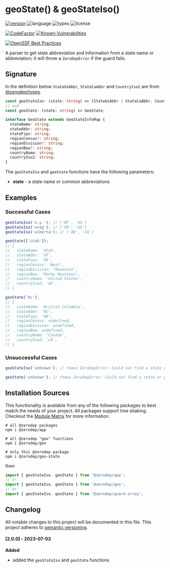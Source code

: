 # geoState() & geoStateIso()

[![version](https://img.shields.io/npm/v/@zerodep/geo-state?style=flat-square&color=blue)](https://www.npmjs.com/package/@zerodep/geo-state)
![language](https://img.shields.io/badge/typescript-100%25-blue?style=flat-square)
![types](https://img.shields.io/badge/types-included-blue?style=flat-square)
![license](https://img.shields.io/github/license/cdepage/zerodep?color=blue&style=flat-square)

[![CodeFactor](https://www.codefactor.io/repository/github/cdepage/zerodep/badge)](https://www.codefactor.io/repository/github/cdepage/zerodep)
[![Known Vulnerabilities](https://snyk.io/test/github/cdepage/zerodep/badge.svg)](https://snyk.io/test/github/cdepage/zerodep)

[![OpenSSF Best Practices](https://www.bestpractices.dev/projects/9225/badge)](https://www.bestpractices.dev/projects/9225)

A parser to get state abbreviation and information from a state name or abbreviation; it will throw a `ZeroDepError` if the guard fails.

## Signature

In the definition below `StateUsAbbr`, `StateCaAbbr` and `CountryIso2` are from [@zerodep/types](/types.md).

```typescript
const geoStateIso: (state: string) => [StateUsAbbr | StateCaAbbr, CountryIso2];
// and
const geoState: (state: string) => GeoState;

interface GeoState extends GeoStateInfoMap {
  stateName: string;
  stateAbbr: string;
  stateFips: string;
  regionCensus?: string;
  regionDivision?: string;
  regionBea?: string;
  countryName: string;
  countryIso2: string;
}
```

The `geoStateIso` and `geoState` functions have the following parameters:

- **state** - a state name or common abbreviations

## Examples

### Successful Cases

```javascript
geoStateIso('n.y.'); // ['NY', 'US']
geoStateIso('oreg'); // ['OR', 'US']
geoStateIso('alberta'); // ['AB', 'CA']

geoState(['utah']);
// {
//   stateName: 'Utah',
//   stateAbbr: 'UT',
//   stateFips: '49',
//   regionCensus: 'West',
//   regionDivision: 'Mountain',
//   regionBea: 'Rocky Mountain',
//   countryName: 'United States',
//   countryIso2: 'US',
// }

geoState('bc');
// {
//   stateName: 'British Columbia',
//   stateAbbr: 'BC',
//   stateFips: '00',
//   regionCensus: undefined,
//   regionDivision: undefined,
//   regionBea: undefined,
//   countryName: 'Canada',
//   countryIso2: 'CA',
// }
```

### Unsuccessful Cases

```javascript
geoStateIso('unknown'); // thows ZeroDepError: Could not find a state or province for "UNKNOWN"

geoState('unknown'); // thows ZeroDepError: Could not find a state or province for "UNKNOWN"
```

## Installation Sources

This functionality is available from any of the following packages to best match the needs of your project. All packages support tree shaking. Checkout the [Module Matrix](/) for more information.

```shell
# all @zerodep packages
npm i @zerodep/app

# all @zerodep "geo" functions
npm i @zerodep/geo

# only this @zerodep package
npm i @zerodep/geo-state
```

then

```javascript
import { geoStateIso, geoState } from '@zerodep/app';
// or
import { geoStateIso, geoState } from '@zerodep/geo';
// or
import { geoStateIso, geoState } from '@zerodep/guard-array';
```

## Changelog

All notable changes to this project will be documented in this file. This project adheres to [semantic versioning](https://semver.org/spec/v2.0.0.html).

#### [2.0.0] - 2023-07-02

**Added**

- added the `geoStateIso` and `geoState` functions
